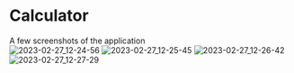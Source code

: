 # Calculator
A few screenshots of the application                                                                                                                                      
![2023-02-27_12-24-56](https://user-images.githubusercontent.com/126303638/221482053-d6921193-be6b-470c-821a-93df90168863.png)
![2023-02-27_12-25-45](https://user-images.githubusercontent.com/126303638/221482061-ceb5d628-0c77-4a90-85d6-8a06b0bd8570.png)
![2023-02-27_12-26-42](https://user-images.githubusercontent.com/126303638/221482071-b78d8364-fedd-4f7b-aa8c-4e16fcc8c640.png)
![2023-02-27_12-27-29](https://user-images.githubusercontent.com/126303638/221482080-53423ddb-4987-4b4e-9d10-7fefd1e02a30.png)
